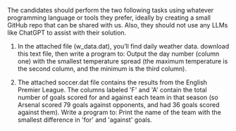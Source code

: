 The candidates should perform the two following tasks using whatever programming language or tools they prefer, ideally by creating a small GitHub repo that can be shared with us.
Also, they should not use any LLMs like ChatGPT to assist with their solution.

1. In the attached file (w_data.dat), you’ll find daily weather data. download this text file, then write a program to:
   Output the day number (column one) with the smallest temperature spread (the maximum temperature is the second column, and the minimum is the third column).

2. The attached soccer.dat file contains the results from the English Premier League. The columns labeled 'F' and 'A' contain the total number of goals scored for and against each team in that season (so Arsenal scored 79 goals against opponents, and had 36 goals scored against them). Write a program to:
   Print the name of the team with the smallest difference in 'for' and 'against' goals.
